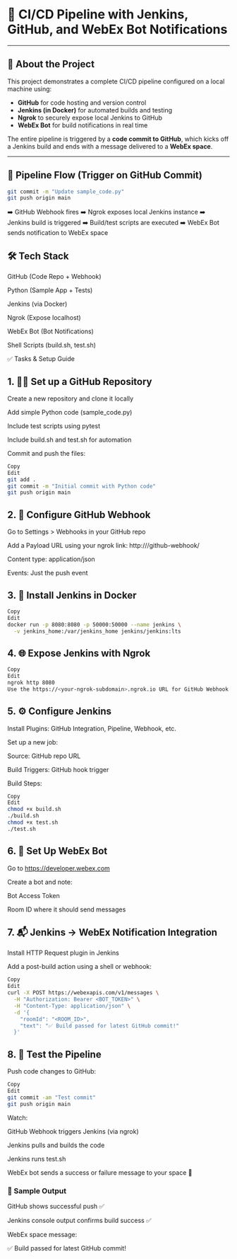 # 🔁 CI/CD Pipeline with Jenkins, GitHub, and WebEx Bot Notifications

---

## 📘 About the Project

This project demonstrates a complete CI/CD pipeline configured on a local machine using:
- **GitHub** for code hosting and version control  
- **Jenkins (in Docker)** for automated builds and testing  
- **Ngrok** to securely expose local Jenkins to GitHub  
- **WebEx Bot** for build notifications in real time  

The entire pipeline is triggered by a **code commit to GitHub**, which kicks off a Jenkins build and ends with a message delivered to a **WebEx space**.

---

## 🔗 Pipeline Flow (Trigger on GitHub Commit)

```bash
git commit -m "Update sample_code.py"
git push origin main
```
➡️ GitHub Webhook fires
➡️ Ngrok exposes local Jenkins instance
➡️ Jenkins build is triggered
➡️ Build/test scripts are executed
➡️ WebEx Bot sends notification to WebEx space

## 🛠️ Tech Stack
GitHub (Code Repo + Webhook)

Python (Sample App + Tests)

Jenkins (via Docker)

Ngrok (Expose localhost)

WebEx Bot (Bot Notifications)

Shell Scripts (build.sh, test.sh)

✅ Tasks & Setup Guide

## 1. 🧑‍💻 Set up a GitHub Repository
Create a new repository and clone it locally

Add simple Python code (sample_code.py)

Include test scripts using pytest

Include build.sh and test.sh for automation

Commit and push the files:

``` bash
Copy
Edit
git add .
git commit -m "Initial commit with Python code"
git push origin main

```

## 2. 🔔 Configure GitHub Webhook
Go to Settings > Webhooks in your GitHub repo

Add a Payload URL using your ngrok link:
http://<ngrok-url>/github-webhook/

Content type: application/json

Events: Just the push event

## 3. 🐳 Install Jenkins in Docker
``` bash
Copy
Edit
docker run -p 8080:8080 -p 50000:50000 --name jenkins \
  -v jenkins_home:/var/jenkins_home jenkins/jenkins:lts

```

## 4. 🌐 Expose Jenkins with Ngrok
``` bash
Copy
Edit
ngrok http 8080
Use the https://<your-ngrok-subdomain>.ngrok.io URL for GitHub Webhook

```

## 5. ⚙️ Configure Jenkins
Install Plugins: GitHub Integration, Pipeline, Webhook, etc.

Set up a new job:

Source: GitHub repo URL

Build Triggers: GitHub hook trigger

Build Steps:

``` bash
Copy
Edit
chmod +x build.sh
./build.sh
chmod +x test.sh
./test.sh

```

## 6. 🤖 Set Up WebEx Bot
Go to https://developer.webex.com

Create a bot and note:

Bot Access Token

Room ID where it should send messages

## 7. 📬 Jenkins → WebEx Notification Integration
Install HTTP Request plugin in Jenkins

Add a post-build action using a shell or webhook:

``` bash
Copy
Edit
curl -X POST https://webexapis.com/v1/messages \
  -H "Authorization: Bearer <BOT_TOKEN>" \
  -H "Content-Type: application/json" \
  -d '{
    "roomId": "<ROOM_ID>",
    "text": "✅ Build passed for latest GitHub commit!"
  }'

```

## 8. 🧪 Test the Pipeline
Push code changes to GitHub:

``` bash
Copy
Edit
git commit -am "Test commit"
git push origin main

```

Watch:

GitHub Webhook triggers Jenkins (via ngrok)

Jenkins pulls and builds the code

Jenkins runs test.sh

WebEx bot sends a success or failure message to your space 🎉

### 🧪 Sample Output
GitHub shows successful push ✅

Jenkins console output confirms build success ✅

WebEx space message:

✅ Build passed for latest GitHub commit!
